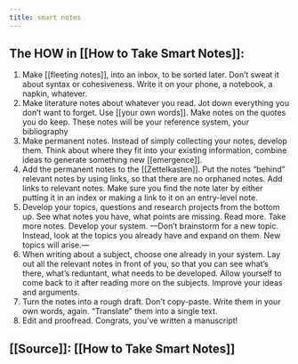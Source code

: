 ```yaml
---
title: smart notes
---
```


## The HOW in [[How to Take Smart Notes]]:
1. Make [[fleeting notes]], into an inbox, to be sorted later. Don’t sweat it about syntax or cohesiveness. Write it on your phone, a notebook, a napkin, whatever.
2. Make literature notes about whatever you read. Jot down everything you don’t want to forget. Use [[your own words]]. Make notes on the quotes you do keep. These notes will be your reference system, your bibliography
3. Make permanent notes. Instead of simply collecting your notes, develop them. Think about where they fit into your existing information, combine ideas to generate something new [[emergence]].
4. Add the permanent notes to the [[Zettelkasten]]. Put the notes “behind” relevant notes by using links, so that there are no orphaned notes. Add links to relevant notes. Make sure you find the note later by either putting it in an index or making a link to it on an entry-level note.
5. Develop your topics, questions and research projects from the bottom up. See what notes you have, what points are missing. Read more. Take more notes. Develop your system. 
—Don’t brainstorm for a new topic. Instead, look at the topics you already have and expand on them. New topics will arise.—
6. When writing about a subject, choose one already in your system. Lay out all the relevant notes in front of you, so that you can see what’s there, what’s reduntant, what needs to be developed. Allow yourself to come back to it after reading more on the subjects. Improve your ideas and arguments.
7. Turn the notes into a rough draft. Don’t copy-paste. Write them in your own words, again. “Translate” them into a single text.
8. Edit and proofread. Congrats, you’ve written a manuscript!
## [[Source]]: [[How to Take Smart Notes]]
